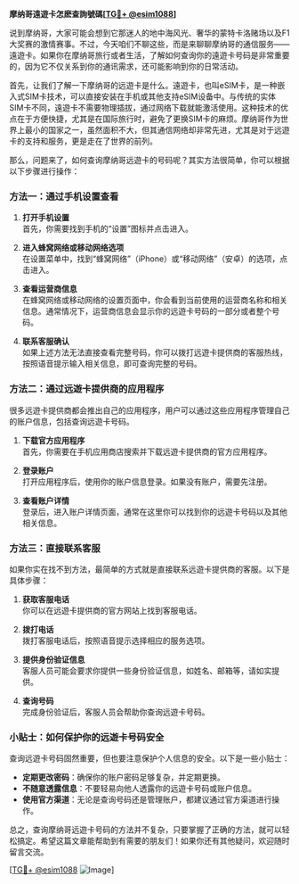**摩纳哥遠遊卡怎麽查詢號碼[[TG💪+ @esim1088](https://t.me/s/esim1088)]**

说到摩纳哥，大家可能会想到它那迷人的地中海风光、奢华的蒙特卡洛赌场以及F1大奖赛的激情赛事。不过，今天咱们不聊这些，而是来聊聊摩纳哥的通信服务——遠遊卡。如果你在摩纳哥旅行或者生活，了解如何查询你的遠遊卡号码是非常重要的，因为它不仅关系到你的通讯需求，还可能影响到你的日常活动。

首先，让我们了解一下摩纳哥的远遊卡是什么。遠遊卡，也叫eSIM卡，是一种嵌入式SIM卡技术，可以直接安装在手机或其他支持eSIM设备中。与传统的实体SIM卡不同，遠遊卡不需要物理插拔，通过网络下载就能激活使用。这种技术的优点在于方便快捷，尤其是在国际旅行时，避免了更换SIM卡的麻烦。摩纳哥作为世界上最小的国家之一，虽然面积不大，但其通信网络却非常先进，尤其是对于远遊卡的支持和服务，更是走在了世界的前列。

那么，问题来了，如何查询摩纳哥远遊卡的号码呢？其实方法很简单，你可以根据以下步骤进行操作：

### 方法一：通过手机设置查看

1. **打开手机设置**  
   首先，你需要找到手机的“设置”图标并点击进入。

2. **进入蜂窝网络或移动网络选项**  
   在设置菜单中，找到“蜂窝网络”（iPhone）或“移动网络”（安卓）的选项，点击进入。

3. **查看运营商信息**  
   在蜂窝网络或移动网络的设置页面中，你会看到当前使用的运营商名称和相关信息。通常情况下，运营商信息会显示你的远遊卡号码的一部分或者整个号码。

4. **联系客服确认**  
   如果上述方法无法直接查看完整号码，你可以拨打远遊卡提供商的客服热线，按照语音提示输入相关信息，即可查询完整的号码。

### 方法二：通过远遊卡提供商的应用程序

很多远遊卡提供商都会推出自己的应用程序，用户可以通过这些应用程序管理自己的账户信息，包括查询远遊卡号码。

1. **下载官方应用程序**  
   首先，你需要在手机应用商店搜索并下载远遊卡提供商的官方应用程序。

2. **登录账户**  
   打开应用程序后，使用你的账户信息登录。如果没有账户，需要先注册。

3. **查看账户详情**  
   登录后，进入账户详情页面，通常在这里你可以找到你的远遊卡号码以及其他相关信息。

### 方法三：直接联系客服

如果你实在找不到方法，最简单的方式就是直接联系远遊卡提供商的客服。以下是具体步骤：

1. **获取客服电话**  
   你可以在远遊卡提供商的官方网站上找到客服电话。

2. **拨打电话**  
   拨打客服电话后，按照语音提示选择相应的服务选项。

3. **提供身份验证信息**  
   客服人员可能会要求你提供一些身份验证信息，如姓名、邮箱等，请如实提供。

4. **查询号码**  
   完成身份验证后，客服人员会帮助你查询远遊卡号码。

### 小贴士：如何保护你的远遊卡号码安全

查询远遊卡号码固然重要，但也要注意保护个人信息的安全。以下是一些小贴士：

- **定期更改密码**：确保你的账户密码足够复杂，并定期更换。
- **不随意透露信息**：不要轻易向他人透露你的远遊卡号码或账户信息。
- **使用官方渠道**：无论是查询号码还是管理账户，都建议通过官方渠道进行操作。

总之，查询摩纳哥远遊卡号码的方法并不复杂，只要掌握了正确的方法，就可以轻松搞定。希望这篇文章能帮助到有需要的朋友们！如果你还有其他疑问，欢迎随时留言交流。

[[TG💪+ @esim1088](https://t.me/s/esim1088) ![Image](https://i.postimg.cc/4NQfJmqS/Snipaste-2025-05-13-00-14-12.png)]
